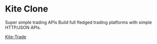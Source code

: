 # Kite Clone

Super simple trading APIs
Build full fledged trading platforms with simple HTTP/JSON APIs.

[Kite-Trade](https://kite-clone-black.vercel.app/)
